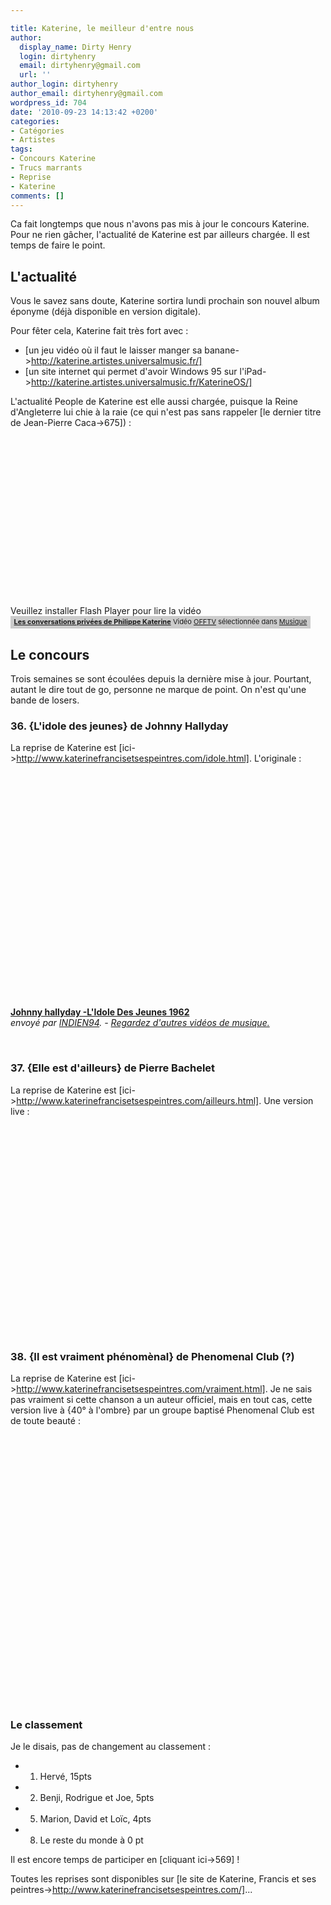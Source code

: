 ```yaml
---

title: Katerine, le meilleur d'entre nous
author:
  display_name: Dirty Henry
  login: dirtyhenry
  email: dirtyhenry@gmail.com
  url: ''
author_login: dirtyhenry
author_email: dirtyhenry@gmail.com
wordpress_id: 704
date: '2010-09-23 14:13:42 +0200'
categories:
- Catégories
- Artistes
tags:
- Concours Katerine
- Trucs marrants
- Reprise
- Katerine
comments: []
---
```

Ca fait longtemps que nous n'avons pas mis à jour le concours Katerine. Pour ne rien gâcher, l'actualité de Katerine est par ailleurs chargée. Il est temps de faire le point.

<h2>L'actualité</h2>

Vous le savez sans doute, Katerine sortira lundi prochain son nouvel album éponyme (déjà disponible en version digitale).

Pour fêter cela, Katerine fait très fort avec :
- [un jeu vidéo où il faut le laisser manger sa banane->http://katerine.artistes.universalmusic.fr/]
- [un site internet qui permet d'avoir Windows 95 sur l'iPad->http://katerine.artistes.universalmusic.fr/KaterineOS/]

L'actualité People de Katerine est elle aussi chargée, puisque la Reine d'Angleterre lui chie à la raie (ce qui n'est pas sans rappeler [le dernier titre de Jean-Pierre Caca->675]) :

<div><object type="application/x-shockwave-flash" data="http://www.wat.tv/swf2/206744nIc0K115163507" width="480" height="270" id="wat_5163507"><param name="movie" value="http://www.wat.tv/swf2/206744nIc0K115163507" /><param name="allowScriptAccess" value="always" /><param name="allowFullScreen" value="true" /><embed width="480" height="270" src="http://www.wat.tv/swf2/206744nIc0K115163507"  allowscriptaccess="always" allowfullscreen="true" />Veuillez installer Flash Player pour lire la vidéo</object></div><div class="watlinks" style="width:480px;font-size:11px; background:#CCCCCC; padding:2px 0 4px 0; text-align: center;"><a target="_blank" class="waturl" href="http://www.wat.tv/video/conversations-privees-philippe-32o6r_2z78r_.html" title="Vidéo Les conversations priv&eacute;es de Philippe Katerine sur wat.tv"><strong>Les conversations privées de Philippe Katerine</strong></a> Vidéo <a class="waturl altuser" href="http://www.wat.tv/OFFTV" title="Retrouvez toutes les vidéos OFFTV sur wat.tv">OFFTV</a> sélectionnée dans <a href="http://www.wat.tv/guide/musique" class="waturl alttheme" title="Toutes les vidéos Musique sont sur wat.tv">Musique</a> </div>

<h2>Le concours</h2>

Trois semaines se sont écoulées depuis la dernière mise à jour. Pourtant, autant le dire tout de go, personne ne marque de point. On n'est qu'une bande de losers.

<h3>36. {L'idole des jeunes} de Johnny Hallyday</h3>

La reprise de Katerine est [ici->http://www.katerinefrancisetsespeintres.com/idole.html]. L'originale :

<object width="500" height="375"><param name="movie" value="http://www.dailymotion.com/swf/video/xuh8q?width=500&theme=default&foreground=%23F7FFFD&highlight=%23FFC300&background=%23171D1B&start=&animatedTitle=&additionalInfos=0&autoPlay=0&hideInfos=0"></param><param name="allowFullScreen" value="true"></param><param name="allowScriptAccess" value="always"></param><embed type="application/x-shockwave-flash" src="http://www.dailymotion.com/swf/video/xuh8q?width=500&theme=default&foreground=%23F7FFFD&highlight=%23FFC300&background=%23171D1B&start=&animatedTitle=&additionalInfos=0&autoPlay=0&hideInfos=0" width="500" height="375" allowfullscreen="true" allowscriptaccess="always"></embed></object><br /><b><a href="http://www.dailymotion.com/video/xuh8q_johnny-hallyday-l-idole-des-jeunes_music">Johnny hallyday -L'Idole Des Jeunes 1962</a></b><br /><i>envoy&eacute; par <a href="http://www.dailymotion.com/INDIEN94">INDIEN94</a>. - <a href="http://www.dailymotion.com/fr/channel/music">Regardez d'autres vid&eacute;os de musique.</a></i>

&nbsp;

<h3>37. {Elle est d'ailleurs} de Pierre Bachelet</h3>

La reprise de Katerine est [ici->http://www.katerinefrancisetsespeintres.com/ailleurs.html]. Une version live :

<object width="500" height="306"><param name="movie" value="http://www.youtube.com/v/H28JwoGQfBU?fs=1&hl=fr_FR"></param><param name="allowFullScreen" value="true"></param><param name="allowscriptaccess" value="always"></param><embed src="http://www.youtube.com/v/H28JwoGQfBU?fs=1&hl=fr_FR" type="application/x-shockwave-flash" allowscriptaccess="always" allowfullscreen="true" width="500" height="306"></embed></object>

&nbsp;

<h3>38. {Il est vraiment phénomènal} de Phenomenal Club (?)</h3>

La reprise de Katerine est [ici->http://www.katerinefrancisetsespeintres.com/vraiment.html]. Je ne sais pas vraiment si cette chanson a un auteur officiel, mais en tout cas, cette version live à {40° à l'ombre} par un groupe baptisé Phenomenal Club est de toute beauté :

<object width="500" height="400"><param name="movie" value="http://www.youtube.com/v/X4cD1w10x_M?fs=1&hl=fr_FR"></param><param name="allowFullScreen" value="true"></param><param name="allowscriptaccess" value="always"></param><embed src="http://www.youtube.com/v/X4cD1w10x_M?fs=1&hl=fr_FR" type="application/x-shockwave-flash" allowscriptaccess="always" allowfullscreen="true" width="500" height="400"></embed></object>

&nbsp;

<h3>Le classement</h3>

Je le disais, pas de changement au classement :

- 1. Hervé, 15pts
- 2. Benji, Rodrigue et Joe, 5pts
- 5. Marion, David et Loïc, 4pts
- 8. Le reste du monde à 0 pt

Il est encore temps de participer en [cliquant ici->569] !

Toutes les reprises sont disponibles sur [le site de Katerine, Francis et ses peintres->http://www.katerinefrancisetsespeintres.com/]...
